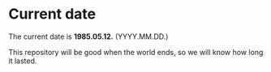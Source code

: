 # Current date

The current date is **1985.05.12.** (YYYY.MM.DD.)

This repository will be good when the world ends, so we will know how long it lasted.